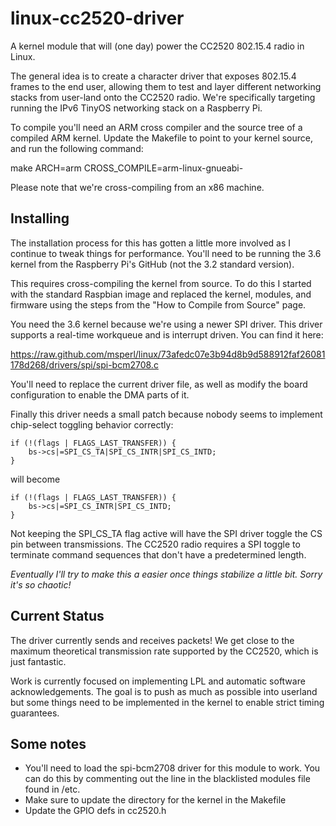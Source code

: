linux-cc2520-driver
===================

A kernel module that will (one day) power the CC2520 802.15.4 radio in Linux. 

The general idea is to create a character driver that exposes 802.15.4 frames
to the end user, allowing them to test and layer different networking stacks
from user-land onto the CC2520 radio. We're specifically targeting running
the IPv6 TinyOS networking stack on a Raspberry Pi.

To compile you'll need an ARM cross compiler and the source tree of a compiled
ARM kernel. Update the Makefile to point to your kernel source, and run the
following command:

make ARCH=arm CROSS_COMPILE=arm-linux-gnueabi-

Please note that we're cross-compiling from an x86 machine.

Installing
----------

The installation process for this has gotten a little more involved as I continue
to tweak things for performance. You'll need to be running the 3.6 kernel from
the Raspberry Pi's GitHub (not the 3.2 standard version).

This requires cross-compiling the kernel from source. To do this I started with
the standard Raspbian image and replaced the kernel, modules, and firmware using
the steps from the "How to Compile from Source" page. 

You need the 3.6 kernel because we're using a newer SPI driver. This driver
supports a real-time workqueue and is interrupt driven. You can find
it here:

https://raw.github.com/msperl/linux/73afedc07e3b94d8b9d588912faf26081178d268/drivers/spi/spi-bcm2708.c

You'll need to replace the current driver file, as well as modify the board
configuration to enable the DMA parts of it.

Finally this driver needs a small patch because nobody seems to implement
chip-select toggling behavior correctly:

	if (!(flags | FLAGS_LAST_TRANSFER)) {
		bs->cs|=SPI_CS_TA|SPI_CS_INTR|SPI_CS_INTD;
	}

will become

	if (!(flags | FLAGS_LAST_TRANSFER)) {
		bs->cs|=SPI_CS_INTR|SPI_CS_INTD;
	}	

Not keeping the SPI_CS_TA flag active will have the SPI driver toggle
the CS pin between transmissions. The CC2520 radio requires a SPI
toggle to terminate command sequences that don't have a predetermined
length. 

*Eventually I'll try to make this a easier once things stabilize a little
bit. Sorry it's so chaotic!*

Current Status
---------------
The driver currently sends and receives packets! We get close to the maximum
theoretical transmission rate supported by the CC2520, which is just fantastic.

Work is currently focused on implementing LPL and automatic software
acknowledgements. The goal is to push as much as possible into userland
but some things need to be implemented in the kernel to enable strict
timing guarantees. 

Some notes
----------
  * You'll need to load the spi-bcm2708 driver for this module to work. You can do this by commenting out the line in the blacklisted modules file found in /etc.
  * Make sure to update the directory for the kernel in the Makefile
  * Update the GPIO defs in cc2520.h